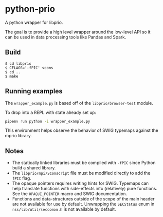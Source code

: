 # python-prio

A python wrapper for libprio.

The goal is to provide a high level wrapper around the low-level API so it can be used in data processing tools like Pandas and Spark.

## Build

```
$ cd libprio
$ CFLAGS='-fPIC' scons
$ cd ..
$ make
```

## Running examples

The `wrapper_example.py` is based off of the `libprio/browser-test` module.

To drop into a REPL with state already set up:
```bash
pipenv run python -i wrapper_example.py
```

This environment helps observe the behavior of SWIG typemaps against the mprio library.

## Notes

* The statically linked libraries must be compiled with `-fPIC` since Python build a shared library.
* The `libprio/mpi/SConscript` file must be modified directly to add the `fPIC` flag.
* The opaque pointers requires writing hints for SWIG. Typemaps can help translate functions with side-effects into (relatively) pure functions. See the `OPAQUE_POINTER` macro and SWIG documentation.
* Functions and data-structures outside of the scope of the main header are not available for use by default. Unwrapping the `SECStatus` enum in `nss/lib/util/seccomon.h` is not available by default.